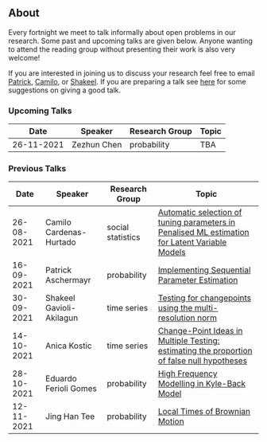 ## About

Every fortnight we meet to talk informally about open problems in our research. Some past and upcoming talks are given below. Anyone wanting to attend the reading group without presenting their work is also very welcome!

If you are interested in joining us to discuss your research feel free to email [Patrick](mailto:p.Aschermayr@lse.ac.uk), [Camilo](mailto:c.a.cardenas-hurtado@lse.ac.uk), or [Shakeel](mailto:s.a.gavioli-akilagun@lse.ac.uk). If you are preparing a talk see [here](advice-for-talks.html) for some suggestions on giving a good talk.  

### Upcoming Talks

| Date | Speaker | Research Group | Topic |
|---|---|---|---|
| 26-11-2021 | Zezhun Chen | probability | TBA |

### Previous Talks

| Date | Speaker | Research Group | Topic |
|---|---|---|---|
| 26-08-2021 | Camilo Cardenas-Hurtado | social statistics | [Automatic selection of tuning parameters in Penalised ML estimation for Latent Variable Models](talks/26-08-2021-Camilo-Cardenas-Hurtado.html)|
| 16-09-2021 | Patrick Aschermayr | probability | [Implementing Sequential Parameter Estimation](talks/09-09-2021-Patrick-Aschermayr.html) |
| 30-09-2021 | Shakeel Gavioli-Akilagun | time series | [Testing for changepoints using the multi-resolution norm](talks/30-09-2021-Shakeel-Gavioli-Akilagun.html) |
| 14-10-2021 | Anica Kostic | time series | [Change-Point Ideas in Multiple Testing: estimating the proportion of false null hypotheses](talks/14-10-2021-Anica-Kostic.html) |
| 28-10-2021 | Eduardo Ferioli Gomes | probability | [High Frequency Modelling in Kyle-Back Model](talks/28-10-2021-Eduardo-Ferioli-Gomes.html)|
| 12-11-2021 | Jing Han Tee | probability | [Local Times of Brownian Motion](talks/12-11-2021-Jing-Han-Tee.html) |
